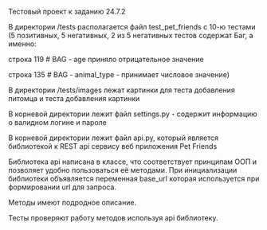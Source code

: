 Тестовый проект к заданию 24.7.2

В директории /tests располагается файл test_pet_friends с 10-ю тестами (5 позитивных, 5 негативных, 2 из 5 негативных тестов содержат Баг, а именно:

  строка 119 # BAG - age приняло отрицательное значение
  
  строка 135 # BAG - animal_type - принимает числовое значение)

В директории /tests/images лежат картинки для теста добавления питомца и теста добавления картинки

В корневой директории лежит файл settings.py - содержит информацию о валидном логине и пароле

В корневой директории лежит файл api.py, который является библиотекой к REST api сервису веб приложения Pet Friends

Библиотека api написана в классе, что соответствует принципам ООП и позволяет удобно пользоваться её методами. При инициализации библиотеки объявляется переменная base_url которая используется при формировании url для запроса.

Методы имеют подродное описание.

Тесты проверяют работу методов используя api библиотеку.
